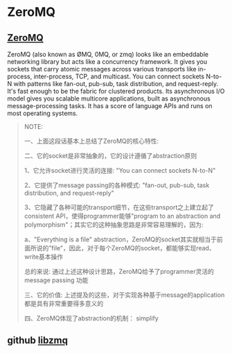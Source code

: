 # ZeroMQ



## [ZeroMQ](https://zeromq.org/)

ZeroMQ (also known as ØMQ, 0MQ, or zmq) looks like an embeddable networking library but acts like a concurrency framework. It gives you sockets that carry atomic messages across various transports like in-process, inter-process, TCP, and multicast. You can connect sockets N-to-N with patterns like fan-out, pub-sub, task distribution, and request-reply. It's fast enough to be the fabric for clustered products. Its asynchronous I/O model gives you scalable multicore applications, built as asynchronous message-processing tasks. It has a score of language APIs and runs on most operating systems.

> NOTE: 
>
> 一、上面这段话基本上总结了ZeroMQ的核心特性:
>
> 二、它的socket是非常抽象的，它的设计遵循了abstraction原则
>
> 1、它允许socket进行灵活的连接: "You can connect sockets N-to-N"
>
> 2、它提供了message passing的各种模式: "fan-out, pub-sub, task distribution, and request-reply"
>
> 3、它隐藏了各种可能的transport细节，在这些transport之上建立起了consistent API，使得programmer能够"program to an abstraction and polymorphism"；其实它的这种抽象思路是非常容易理解的，因为:
>
> a、"Everything is a file" abstraction，ZeroMQ的socket其实就相当于前面所说的"file"，因此，对于每个ZeroMQ的socket，都能够实现read、write基本操作
>
> 总的来说: 通过上述这种设计思路，ZeroMQ给予了programmer灵活的message passing 功能
>
> 三、它的价值: 上述提及的这些，对于实现各种基于message的application都是具有非常重要得多意义的
>
> 四、ZeroMQ体现了abstraction的机制： simplify

## github [ libzmq](https://github.com/zeromq/libzmq)

